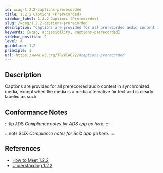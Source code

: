 ```yaml
---
id: wcag-1.2.2-captions-prerecorded
title: 1.2.2 Captions (Prerecorded)
sidebar_label: 1.2.2 Captions (Prerecorded)
slug: /wcag/1.2.2-captions-prerecorded
description: "Captions are provided for all prerecorded audio content in synchronized media, except when the media is a media alternative for text and is clearly labeled as such."
keywords: [wcag, accessibility, captions-prerecorded]
sidebar_position: 2
level: A
guideline: 1.2
principle: 1
url: https://www.w3.org/TR/WCAG22/#captions-prerecorded
---
```


## Description

Captions are provided for all prerecorded audio content in synchronized media, except when the media is a media alternative for text and is clearly labeled as such.

## Conformance Notes

:::tip ADS
_Compliance notes for ADS app go here._
:::

:::note SciX
_Compliance notes for SciX app go here._
:::

## References

- [How to Meet 1.2.2](https://www.w3.org/WAI/WCAG22/quickref/#captions-prerecorded)
- [Understanding 1.2.2](https://www.w3.org/WAI/WCAG22/Understanding/captions-prerecorded.html)


